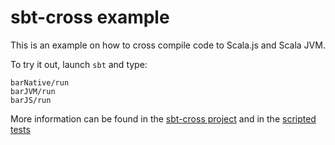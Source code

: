 # sbt-cross example

This is an example on how to cross compile code to Scala.js and Scala JVM.

To try it out, launch `sbt` and type:

```
barNative/run
barJVM/run
barJS/run
```

More information can be found in the [sbt-cross project](https://github.com/scala-native/sbt-cross#sbt-cross) and in the [scripted tests](https://github.com/scala-native/sbt-cross/tree/master/sbt-cross-test/src/sbt-test)
